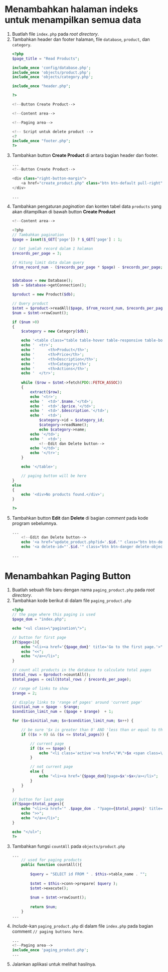 # Menambahkan halaman indeks untuk menampilkan semua data
1. Buatlah file `index.php` pada _root directory_.
2. Tambahkan header dan footer halaman, file `database`, `product`, dan `category`.
    ```php
    <?php
    $page_title = "Read Products";
    
    include_once 'config/database.php';
    include_once 'objects/product.php';
    include_once 'objects/category.php';
    
    include_once "header.php";
    
    ?>
    
    <!--Button Create Product-->
    
    <!--Content area-->
    
    <!--Paging area-->
    
    <!-- Script untuk delete product -->
    <?
    include_once "footer.php";
    ?>
    ```
3. Tambahkan button **Create Product** di antara bagian header dan footer.
    ```php
    ...
    <!--Button Create Product-->
    
    <div class="right-button-margin">
        <a href="create_product.php" class="btn btn-default pull-right">Create Product</a>
    </div>
    
    ...
    ```
4. Tambahkan pengaturan _pagination_ dan konten tabel data `products` yang akan ditampilkan di bawah button **Create Product**
    ```php
    <!--Content area-->
    
    <?php
    // Tambahkan pagination
    $page = isset($_GET['page']) ? $_GET['page'] : 1;
    
    // Set jumlah record dalam 1 halaman
    $records_per_page = 3;
    
    // Hitung limit data dalam query
    $from_record_num - ($records_per_page * $page) - $records_per_page;
    
    
    $database = new Database();
    $db = $database->getConnection();
    
    $product = new Product($db);
    
    // Query product
    $stmt = $product->readAll($page, $from_record_num, $records_per_page);
    $num = $stmt->rowCount();
    
    if ($num >0)
    {
        $category = new Category($db);
    
        echo '<table class="table table-hover table-responsive table-bordered">';
        echo '  <tr>';
        echo '      <th>Product</th>';
        echo '      <th>Price</th>';
        echo '      <th>Description</th>';
        echo '      <th>Category</th>';
        echo '      <th>Actions</th>';
        echo '  </tr>';
        
        while ($row = $stmt->fetch(PDO::FETCH_ASSOC))
        {
            extract($row);
            echo '<tr>';
            echo '  <td>'.$name.'</td>';
            echo '  <td>'.$price.'</td>';
            echo '  <td>'.$description.'</td>';
            echo '  <td>';
                $category->id = $category_id;
                $category->readName();
                echo $category->name;
            echo '</td>';
            echo '  <td>';
                <!--Edit dan Delete button-->
            echo '</td>';
            echo '</tr>';
        }
    
        echo '</table>';
    
        // paging button will be here
    }
    else
    {
        echo '<div>No products found.</div>';
    }
    
    ?>
    ```
5. Tambahkan button **Edit** dan **Delete** di bagian _comment_ pada kode program sebelumnya.
    ```php
    ...
        <!--Edit dan Delete button-->
        echo '<a href="update_product.php?id='.$id.'" class="btn btn-default left-margin">Edit</a>';
        echo '<a delete-id="'.$id.'" class="btn btn-danger delete-object">Delete</a>';
    
    ...
    ```

# Menambahkan Paging Button
1. Buatlah sebuah file baru dengan nama `paging_product.php` pada _root directory_.
2. Tambahkan kode berikut di dalam file `paging_product.php`
    ```php
    <?php
    // the page where this paging is used
    $page_dom = "index.php";
    
    echo "<ul class=\"pagination\">";
    
    // button for first page
    if($page>1){
        echo "<li><a href='{$page_dom}' title='Go to the first page.'>";
        echo "<<";
        echo "</a></li>";
    }
    
    // count all products in the database to calculate total pages
    $total_rows = $product->countAll();
    $total_pages = ceil($total_rows / $records_per_page);
    
    // range of links to show
    $range = 2;
    
    // display links to 'range of pages' around 'current page'
    $initial_num = $page - $range;
    $condition_limit_num = ($page + $range)  + 1;
    
    for ($x=$initial_num; $x<$condition_limit_num; $x++) {
    
        // be sure '$x is greater than 0' AND 'less than or equal to the $total_pages'
        if (($x > 0) && ($x <= $total_pages)) {
    
            // current page
            if ($x == $page) {
                echo "<li class='active'><a href=\"#\">$x <span class=\"sr-only\">(current)</span></a></li>";
            } 
    
            // not current page
            else {
                echo "<li><a href='{$page_dom}?page=$x'>$x</a></li>";
            }
        }
    }
    
    // button for last page
    if($page<$total_pages){
        echo "<li><a href='" .$page_dom . "?page={$total_pages}' title='Last page is {$total_pages}.'>";
        echo ">>";
        echo "</a></li>";
    }
    
    echo "</ul>";
    ?>
    ```
3. Tambahkan fungsi `countAll` pada `objects/product.php`
    ```php
    ...
        // used for paging products
        public function countAll(){
         
            $query = "SELECT id FROM " . $this->table_name . "";
         
            $stmt = $this->conn->prepare( $query );
            $stmt->execute();
         
            $num = $stmt->rowCount();
         
            return $num;
        }
    ...
    ```
4. _Include_-kan `paging_product.php` di dalam file `index.php` pada bagian comment `// paging buttons here`.
    ```php
    ...
    <!--Paging area-->
    include_once 'paging_product.php';
    ...
    ```
5. Jalankan aplikasi untuk melihat hasilnya.
